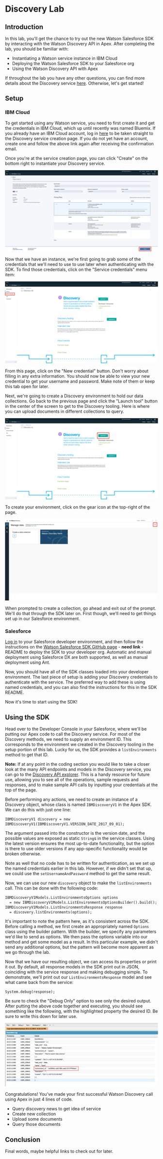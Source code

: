 # Discovery Lab

## Introduction
In this lab, you'll get the chance to try out the new Watson Salesforce SDK by interacting with the Watson Discovery API in Apex. After completing the lab, you should be familiar with:

 - Instantiating a Watson service instance in IBM Cloud
 - Deploying the Watson Salesforce SDK to your Salesforce org
 - Using the Watson Discovery API with Apex

 If throughout the lab you have any other questions, you can find more details about the Discovery service [here](https://www.ibm.com/watson/services/discovery/). Otherwise, let's get started!

## Setup
### IBM Cloud
To get started using any Watson service, you need to first create it and get the credentials in IBM Cloud, which up until recently was named Bluemix. If you already have an IBM Cloud account, log in [here](https://console.bluemix.net/registration/?target=/catalog/services/discovery&cm_mmc=OSocial_Wechat-_-Watson+Core_Watson+Core+-+Platform-_-WW_WW-_-salesforce&cm_mmca1=000000OF&cm_mmca2=10000409&) to be taken straight to the Discovery service creation page. If you do not yet have an account, create one and follow the above link again after receiving the confirmation email.

Once you're at the service creation page, you can click "Create" on the bottom right to instantiate your Discovery service. 

![Discovery service creation page](readme_images/create_service_page.png "Discovery service creation page")

Now that we have an instance, we're first going to grab some of the credentials that we'll need to use to use later when authenticating with the SDK. To find those credentials, click on the "Service credentials" menu item:

![Go to service credentials](readme_images/go_to_credentials.png "Go to service credentials")

From this page, click on the "New credential" button. Don't worry about filling in any extra information. You should now be able to view your new credential to get your username and password. Make note of them or keep this tab open for later.

Next, we're going to create a Discovery environment to hold our data collections. Go back to the previous page and click the "Launch tool" button in the center of the screen to get to the Discovery tooling. Here is where you can upload documents in different collections to query.

![Discovery launch tool](readme_images/launch_tool.png "Discovery launch tool")

To create your environment, click on the gear icon at the top-right of the page.

![Create environment](readme_images/create_environment.png "Create environment")

When prompted to create a collection, go ahead and exit out of the prompt. We'll do that through the SDK later on. First though, we'll need to get things set up in our Salesforce environment.

### Salesforce
[Log in](https://login.salesforce.com/) to your Salesforce developer environment, and then follow the instructions on the [Watson Salesforce SDK GitHub page]() - **need link** - README to deploy the SDK to your developer org. Automatic and manual deployment using Salesforce DX are both supported, as well as manual deployment using Ant.

Now, you should have all of the SDK classes loaded into your developer environment. The last piece of setup is adding your Discovery credentials to authenticate with the service. The preferred way to add these is using named credentials, and you can also find the instructions for this in the SDK README.

Now it's time to start using the SDK!

## Using the SDK
Head over to the Developer Console in your Salesforce, where we'll be putting our Apex code to call the Discovery service. For most of the Discovery methods, we need to supply an environment ID. This corresponds to the environment we created in the Discovery tooling in the setup portion of this lab. Lucky for us, the SDK provides a `listEnvironments` method to get that ID.

**Note:** If at any point in the coding section you would like to take a closer look at the many API endpoints and models in the Discovery service, you can go to the [Discovery API explorer](https://watson-api-explorer.mybluemix.net/apis/discovery-v1). This is a handy resource for future use, allowing you to see all of the operations, sample requests and responses, and to make sample API calls by inputting your credentials at the top of the page.

Before performing any actions, we need to create an instance of a Discovery object, whose class is named `IBMDiscoveryV1` in the Apex SDK. We can do this with just one line:

```apex
IBMDiscoveryV1 discovery = new IBMDiscoveryV1(IBMDiscoveryV1.VERSION_DATE_2017_09_01);
```

The argument passed into the constructor is the version date, and the possible values are exposed as static `String`s in the service classes. Using the latest version ensures the most up-to-date functionality, but the option is there to use older versions if any app-specific functionality would be broken otherwise.

Note as well that no code has to be written for authentication, as we set up the named credentials earlier in this lab. However, if we didn't set that up, we could use the `setUsernameAndPassword` method to get the same result.

Now, we can use our new `discovery` object to make the `listEnvironments` call. This can be done with the following code:

```apex
IBMDiscoveryV1Models.ListEnvironmentsOptions options 
  = new IBMDiscoveryV1Models.ListEnvironmentsOptionsBuilder().build();
IBMDiscoveryV1Models.ListEnvironmentsResponse response 
  = discovery.listEnvironments(options);
```

It's important to note the pattern here, as it's consistent across the SDK. Before calling a method, we first create an appropriately named `Options` class using the builder pattern. With the builder, we specify any parameters we'd like to send as options. We then pass the options variable into our method and get some model as a result. In this particular example, we didn't send any additional options, but the pattern will become more apparent as we go through the lab.

Now that we have our resulting object, we can access its properties or print it out. By default, all response models in the SDK print out in JSON, coinciding with the service response and making debugging simple. To demonstrate, we'll print out our `ListEnvironmentsResponse` model and see what came back from the service:

```apex
System.debug(response);
```

Be sure to check the "Debug Only" option to see only the desired output. After putting the above code together and executing, you should see something like the following, with the highlighted property the desired ID. Be sure to write this down for later use.

![listEnvironments response](readme_images/list_environments_response.png "listEnvironments response")

Congratulations! You've made your first successful Watson Discovery call using Apex in just 4 lines of code.



- Query discovery news to get idea of service
- Create new collection
- Upload some documents
- Query those documents


## Conclusion
Final words, maybe helpful links to check out for later.